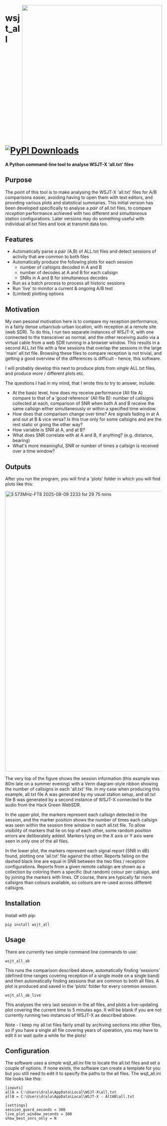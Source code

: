 <img align="right" height="450" src="https://github.com/user-attachments/assets/656d2b19-4ef9-41f8-9490-98db032a40c4"></img> 

# wsjt_all [![PyPI Downloads](https://static.pepy.tech/badge/wsjt-all)](https://pepy.tech/projects/wsjt-all)
**A Python command-line tool to analyse WSJT-X 'all.txt' files**
## Purpose
The point of this tool is to make analysing the WSJT-X 'all.txt' files for A/B comparisons easier, avoiding having to open them with text editors, and providing various plots and statistical summaries. This initial version has been developed specifically to analyse a *pair* of all.txt files, to compare *reception* performance achieved with two different and *simultaneous* station configurations. Later versions may do something useful with individual all.txt files and look at transmit data too.

## Features
* Automatically parse a pair (A,B) of ALL.txt files and detect sessions of activity that are common to both files
* Automatically produce the following plots for each session
    * number of callsigns decoded in A and B
    * number of decodes at A and B for each callsign
    * SNRs in A and B for simultaneous decodes
 * Run as a batch process to process all historic sessions
 * Run 'live' to monitor a current & ongoing A/B test
 * (Limited) plotting options

## Motivation
My own pesonal motivation here is to compare my reception performance, in a fairly dense urban/sub-urban location, with reception at a remote site (web SDR). To do this, I run two separate instances of WSJT-X, with one connected to the transceiver as normal, and the other receiving audio via a virtual cable from a web SDR running in a browser window. This results in a second ALL.txt file with a few sessions that overlap the sessions in the large 'main' all.txt file. Browsing these files to compare reception is not trivial, and getting a good overview of the differences is difficult - hence, this software.

I will probably develop this next to produce plots from *single* ALL.txt files, and produce more / different plots etc.

The questions I had in my mind, that I wrote this to try to answer, include:
 - At the basic level, how does my receive performance (All file A) compare to that of a 'good reference' (All file B): number of callsigns collected at each, comparison of SNR when both A and B receive the same callsign either simultaneously or within a specified time window.
 - How does that comparison change over time? Are signals fading in at A and out at B & vice versa? Is this true only for some callsigns and are the rest static or going the other way?
 - How variable is SNR at A, and at B?
 - What does SNR correlate with at A and B, if anything? (e.g. distance, bearing)
 - What's more meaningful, SNR or number of times a callsign is received over a time window?

## Outputs
After you run the program, you will find a 'plots' folder in which you will find plots like this:

<img width="700" height="900" alt="3 573MHz-FT8 2025-08-09 2233 for 29 75 mins" src="https://github.com/user-attachments/assets/656d2b19-4ef9-41f8-9490-98db032a40c4" />

The very top of the figure shows the session information (this example was 80m late on a summer evening) with a Venn diagram-style ribbon showing the number of callsigns in each 'all.txt' file. In my case when producing this example, all.txt file A was generated by my usual station setup, and all.txt file B was generated by a second instance of WSJT-X connected to the audio from the Hack Green WebSDR.

In the upper plot, the markers represent each callsign detected in the session, and the marker position shows the number of times each callsign was seen within the session time window in each all.txt file. To allow visibility of markers that lie on top of each other, some random position errors are deliberately added. Markers lying on the X axis or Y axis were seen in only one of the all files.

In the lower plot, the markers represent each signal report (SNR in dB) found, plotting one 'all.txt' file against the other. Reports falling on the dashed black line are equal in SNR between the two files / reception configurations. Reports from a given remote callsign are shown as a collection by coloring them a specific (but random) colour per callsign, and by joining the markers with lines. Of course, there are typically far more callsigns than colours available, so colours are re-used across different callsigns. 

## Installation
Install with pip:
```
pip install wsjt_all
```

## Usage
There are currently two simple command line commands to use:
```
wsjt_all_ab
```
This runs the comparison described above, automatically finding 'sessions' (defined time ranges covering reception of a single mode on a single band) and then automatically finding sessions that are common to both all files. A plot is produced and saved in the 'plots' folder for every common session.

```
wsjt_all_ab_live
```
This analyses the very last session in the all files, and plots a live-updating plot covering the current time to 5 minutes ago. It will be blank if you are not currently running two instances of WSJT-X as described above.

Note - I keep my all.txt files fairly small by archiving sections into other files, so if you have a single all file covering years of operation, you may have to edit it or wait quite a while for the plots!

## Configuration
The software uses a simple wsjt_all.ini file to locate the all.txt files and set a couple of options. If none exists, the software can create a template for you but you still need to edit it to specify the paths to the all files. The wsjt_all.ini file looks like this:
```
[inputs]
allA = C:\Users\drala\AppData\Local\WSJT-X\all.txt
allB = C:\Users\drala\AppData\Local\WSJT-X - AltAB\all.txt

[settings]
session_guard_seconds = 300
live_plot_window_seconds = 300
show_best_snrs_only = N
```

